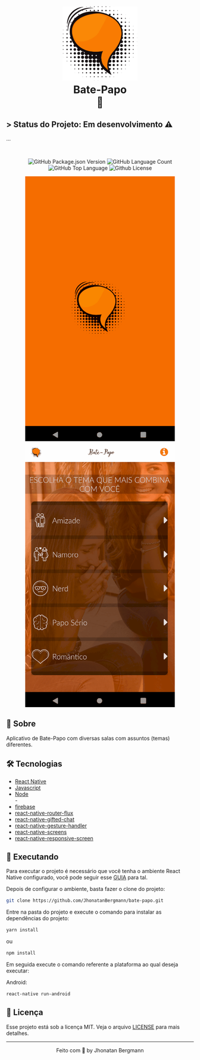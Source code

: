 <h1 align="center">
  <img src="android/app/src/main/res/drawable/iconsplash.png" width="200" height="200" alt="icon" >
  <br>
  Bate-Papo
  <br>
  💬
  <br>
</h1>

## > Status do Projeto: Em desenvolvimento :warning:
...

<br>

<p align="center">
<img alt="GitHub Package.json Version" src="https://img.shields.io/github/package-json/v/JhonatanBergmann/Bate-Papo" />
<img alt="GitHub Language Count" src="https://img.shields.io/github/languages/count/JhonatanBergmann/Bate-Papo" />
<img alt="GitHub Top Language" src="https://img.shields.io/github/languages/top/JhonatanBergmann/Bate-Papo" />
<img alt="Github License" src="https://img.shields.io/github/license/JhonatanBergmann/Bate-Papo" />
</p>

<p align="center">
  <img src="assets/imgs/gif1.gif" alt="Demo" >
  <img src="assets/imgs/gif2.gif" alt="Demo" >
</p>

## 📅 Sobre

Aplicativo de Bate-Papo com diversas salas com assuntos (temas) diferentes.

## 🛠 Tecnologias
- [React Native](https://facebook.github.io/react-native/)
- [Javascript](https://devdocs.io/javascript/)
- [Node](https://nodejs.org/en/)
<br/>-
- [firebase](https://firebase.google.com/?hl=pt-br)
- [react-native-router-flux](https://github.com/aksonov/react-native-router-flux)
- [react-native-gifted-chat](https://www.npmjs.com/package/react-native-responsive-screen)
- [react-native-gesture-handler](https://github.com/FaridSafi/react-native-gifted-chat)
- [react-native-screens](https://github.com/software-mansion/react-native-screens)
- [react-native-responsive-screen](https://www.npmjs.com/package/react-native-responsive-screen)

## 📱 Executando 

Para executar o projeto é necessário que você tenha o ambiente React Native configurado, você pode seguir esse [GUIA](https://reactnative.dev/docs/environment-setup) para tal.

Depois de configurar o ambiente, basta fazer o clone do projeto:

```sh
git clone https://github.com/JhonatanBergmann/bate-papo.git
```

Entre na pasta do projeto e execute o comando para instalar as dependências do projeto:

```sh
yarn install
```
ou
```sh
npm install
```

Em seguida execute o comando referente a plataforma ao qual deseja executar:

Android:

```sh
react-native run-android
```

## 📝 Licença

Esse projeto está sob a licença MIT. Veja o arquivo [LICENSE](LICENSE) para mais detalhes.

---

<p align="center">
 Feito com 💜 by Jhonatan Bergmann
</p>
